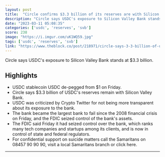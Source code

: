 ```yaml
---
layout: post
title:  "Circle confirms $3.3 billion of its reserves are with Silicon Valley Bank"
description: "Circle says USDC's exposure to Silicon Valley Bank stands at $3.3 billion."
date: "2023-03-11 05:08:35"
categories: ['usdc', 'reserves', 'svb']
score: 238
image: "https://i.imgur.com/uK1WQ59.jpg"
tags: ['usdc', 'reserves', 'svb']
link: "https://www.theblock.co/post/218971/circle-says-3-3-billion-of-usdc-reserves-are-with-silicon-valley-bank"
---
```


Circle says USDC's exposure to Silicon Valley Bank stands at $3.3 billion.

## Highlights

- USDC stablecoin USDC de-pegged from $1 on Friday.
- Circle says $3.3 billion of USDC's reserves remain with Silicon Valley Bank.
- USDC was criticized by Crypto Twitter for not being more transparent about its exposure to the bank.
- The bank became the largest bank to fail since the 2008 financial crisis on Friday, and the FDIC seized control of the bank's assets.
- The FDIC said Friday it had seized control over the bank, which ranks many tech companies and startups among its clients, and is now in control of state and federal regulators.
- For confidential support on suicide matters call the Samaritans on 08457 90 90 90, visit a local Samaritans branch or click here.

---
